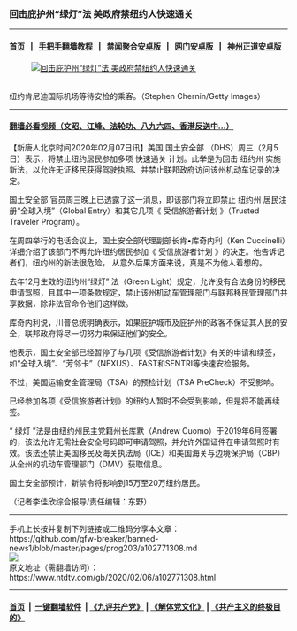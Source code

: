 ### 回击庇护州“绿灯”法 美政府禁纽约人快速通关
------------------------

#### [首页](https://github.com/gfw-breaker/banned-news1/blob/master/README.md) &nbsp;&nbsp;|&nbsp;&nbsp; [手把手翻墙教程](https://github.com/gfw-breaker/guides/wiki) &nbsp;&nbsp;|&nbsp;&nbsp; [禁闻聚合安卓版](https://github.com/gfw-breaker/bn-android) &nbsp;&nbsp;|&nbsp;&nbsp; [网门安卓版](https://github.com/oGate2/oGate) &nbsp;&nbsp;|&nbsp;&nbsp; [神州正道安卓版](https://github.com/SzzdOgate/update) 



<div><div class="featured_image">
 <a href="https://i.ntdtv.com/assets/uploads/2020/02/Untitled-15.jpg" target="_blank">
  <figure>
   <img alt="回击庇护州“绿灯”法 美政府禁纽约人快速通关" src="https://i.ntdtv.com/assets/uploads/2020/02/Untitled-15-800x450.jpg"/>
  </figure><br/>
 </a>
 <span class="caption">
  纽约肯尼迪国际机场等待安检的乘客。（Stephen Chernin/Getty Images）
 </span>
</div>
</div><hr/>

#### [翻墙必看视频（文昭、江峰、法轮功、八九六四、香港反送中...）](https://github.com/gfw-breaker/banned-news1/blob/master/pages/link3.md)

<div><div class="post_content" itemprop="articleBody">
 <p>
  【新唐人北京时间2020年02月07日讯】美国
  <ok href="https://www.ntdtv.com/gb/国土安全部.htm">
   国土安全部
  </ok>
  （DHS）周三（2月5日）表示，将禁止纽约居民参加多项
  <ok href="https://www.ntdtv.com/gb/快速通关.htm">
   快速通关
  </ok>
  计划。此举是为回击
  <ok href="https://www.ntdtv.com/gb/纽约州.htm">
   纽约州
  </ok>
  实施新法，以允许无证移民获得驾驶执照、并禁止联邦政府访问该州机动车记录的决定。
 </p>
 <p>
  <ok href="https://www.ntdtv.com/gb/国土安全部.htm">
   国土安全部
  </ok>
  官员周三晚上已透露了这一消息，即该部门将立即禁止
  <ok href="https://www.ntdtv.com/gb/纽约州.htm">
   纽约州
  </ok>
  居民注册“全球入境”（Global Entry）和其它几项《
  <ok href="https://www.ntdtv.com/gb/受信旅游者计划.htm">
   受信旅游者计划
  </ok>
  》（Trusted Traveler Program）。
 </p>
 <p>
  在周四举行的电话会议上，国土安全部代理副部长肯•库奇内利（Ken Cuccinelli）详细介绍了该部门不再允许纽约居民参加《
  <ok href="https://www.ntdtv.com/gb/受信旅游者计划.htm">
   受信旅游者计划
  </ok>
  》的决定。他告诉记者们，纽约州的新法很危险， 从意外后果方面来说，真是不为他人着想的。
 </p>
 <p>
  去年12月生效的纽约州“绿灯” 法（Green Light）规定，允许没有合法身份的移民申请驾照，且其中一项条款规定，禁止该州机动车管理部门与联邦移民管理部门共享数据，除非法官命令他们这样做。
 </p>
 <p>
  库奇内利说，川普总统明确表示，如果庇护城市及庇护州的政客不保证其人民的安全，联邦政府将尽一切努力来保证他们的安全。
 </p>
 <p>
  他表示，国土安全部已经暂停了与几项《受信旅游者计划》有关的申请和续签，如“全球入境”、“芳邻卡”（NEXUS）、FAST和SENTRI等快速安检服务。
 </p>
 <p>
  不过，美国运输安全管理局（TSA）的预检计划（TSA PreCheck）不受影响。
 </p>
 <p>
  已经参加各项《受信旅游者计划》的纽约人暂时不会受到影响，但是将不能再续签。
 </p>
 <p>
  “ 绿灯 ”法是由纽约州民主党籍州长库默（Andrew Cuomo）于2019年6月签署的，该法允许无需社会安全号码即可申请驾照，并允许外国证件在申请驾照时有效。该法还禁止美国移民及海关执法局（ICE）和美国海关与边境保护局（CBP）从全州的机动车管理部门（DMV）获取信息。
 </p>
 <p>
  国土安全部预计，新禁令将影响到15万至20万纽约居民。
 </p>
 <p>
  （记者李佳欣综合报导/责任编辑：东野）
 </p>
 <div class="single_ad">
 </div>
</div>
</div>
<hr/>
手机上长按并复制下列链接或二维码分享本文章：<br/>
https://github.com/gfw-breaker/banned-news1/blob/master/pages/prog203/a102771308.md <br/>
<a href='https://github.com/gfw-breaker/banned-news1/blob/master/pages/prog203/a102771308.md'><img src='https://github.com/gfw-breaker/banned-news1/blob/master/pages/prog203/a102771308.md.png'/></a> <br/>
原文地址（需翻墙访问）：https://www.ntdtv.com/gb/2020/02/06/a102771308.html


------------------------
#### [首页](https://github.com/gfw-breaker/banned-news1/blob/master/README.md) &nbsp;|&nbsp; [一键翻墙软件](https://github.com/gfw-breaker/nogfw/blob/master/README.md) &nbsp;| [《九评共产党》](https://github.com/gfw-breaker/9ping.md/blob/master/README.md#九评之一评共产党是什么) | [《解体党文化》](https://github.com/gfw-breaker/jtdwh.md/blob/master/README.md) | [《共产主义的终极目的》](https://github.com/gfw-breaker/gczydzjmd.md/blob/master/README.md)


<img src='http://gfw-breaker.win/banned-news/pages/prog203/a102771308.md' width='0px' height='0px'/>